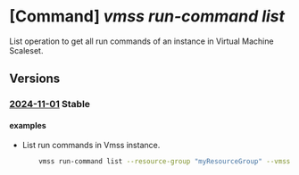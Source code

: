 # [Command] _vmss run-command list_

List operation to get all run commands of an instance in Virtual Machine Scaleset.

## Versions

### [2024-11-01](/Resources/mgmt-plane/L3N1YnNjcmlwdGlvbnMve30vcmVzb3VyY2Vncm91cHMve30vcHJvdmlkZXJzL21pY3Jvc29mdC5jb21wdXRlL3ZpcnR1YWxtYWNoaW5lc2NhbGVzZXRzL3t9L3ZpcnR1YWxtYWNoaW5lcy97fS9ydW5jb21tYW5kcw==/2024-11-01.xml) **Stable**

<!-- mgmt-plane /subscriptions/{}/resourcegroups/{}/providers/microsoft.compute/virtualmachinescalesets/{}/virtualmachines/{}/runcommands 2024-11-01 -->

#### examples

- List run commands in Vmss instance.
    ```bash
        vmss run-command list --resource-group "myResourceGroup" --vmss-name "myVMSS" --instance-id "0"
    ```
